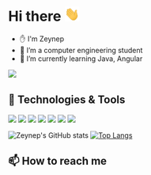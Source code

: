 # Hi there <img src="https://raw.githubusercontent.com/zeynepsl/zeynepsl/master/wave.gif" width="30px">

<!--
**zeynepsl/zeynepsl** is a ✨ _special_ ✨ repository because its `README.md` (this file) appears on your GitHub profile.

baslik: [![Header](https://raw.githubusercontent.com/MartinHeinz/<OWNER>/<OWNER>/readme_header.png "Header")](https://some-url.dev/)
gif ekleme: <img src="https://raw.githubusercontent.com/<OWNER>/<OWNER>/master/<GIF_NAME>.gif" width="30px">
# Hello, folks! <img src="https://raw.githubusercontent.com/zeynepsl/zeynepsl/master/wave.gif" width="30px"> 👋

Here are some ideas to get you started:
- 👯 I’m looking to collaborate on ...
- 🤔 I’m looking for help with ...
- 💬 Ask me about ...
- 📫 How to reach me: ...
- 😄 Pronouns: ...
- ⚡ Fun fact: ...
- bir şeyleri gizler:  ![Zeynep's GitHub stats](https://github-readme-stats.vercel.app/api?username=zeynepsl&hide=contribs,prs)
Options: &hide=stars,commits,prs,issues,contribs

- gizlemeden        :  [![Zeynep's GitHub stats](https://github-readme-stats.vercel.app/api?username=zeynepsl)](https://github.com/zeynepsl/github-readme-stats)

simgesiz gösterim : ![Zeynep's GitHub stats](https://github-readme-stats.vercel.app/api?username=zeynepsl&count_private=true)

simgeli gösterim : ![Zeynep's GitHub stats](https://github-readme-stats.vercel.app/api?username=zeynepsl&show_icons=true)
-->

- ✋ I'm Zeynep
- 🔭 I’m a computer engineering student
- 🌱 I’m currently learning Java, Angular


![](https://komarev.com/ghpvc/?username=zeynepsl&color=2bbc8a)

## 🔧 Technologies & Tools
![](https://img.shields.io/badge/Editor-Eclipse-informational?style=flat&logo=eclipse&logoColor=white&color=2bbc8a)
![](https://img.shields.io/badge/Editor-PyCharm-informational?style=flat&logo=pycharm&logoColor=white&color=2bbc8a)
![](https://img.shields.io/badge/Editor-VisualStudioCode-informational?style=flat&logo=visualstudiocode&logoColor=white&color=2bbc8a)
![](https://img.shields.io/badge/Code-Python-informational?style=flat&logo=python&logoColor=white&color=2bbc8a)
![](https://img.shields.io/badge/Code-Java-informational?style=flat&logo=java&logoColor=white&color=2bbc8a)
![](https://img.shields.io/badge/Code-Angular-informational?style=flat&logo=angular&logoColor=white&color=2bbc8a)
![](https://img.shields.io/badge/Code-React-informational?style=flat&logo=react&logoColor=white&color=2bbc8a)


![Zeynep's GitHub stats](https://github-readme-stats.vercel.app/api?username=zeynepsl&theme=material-palenight&show_icons=true) [![Top Langs](https://github-readme-stats.vercel.app/api/top-langs/?username=zeynepsl&layout=compact&hide=PowerShell&theme=material-palenight)](https://github.com/zeynepsl/github-readme-stats)

## 📫 How to reach me
<a href="https://www.linkedin.com/in/zeynep-salman-501912198/" rel="nofollow">
  <img src="https://camo.githubusercontent.com/a493f6833f99fb3c85788d6d9305e6b7a42b838e5ee5d138fd9a8214a7e77472/68747470733a2f2f696d672e736869656c64732e696f2f62616467652f6c696e6b6564696e2d2532333030373742352e7376673f267374796c653d666f722d7468652d6261646765266c6f676f3d6c696e6b6564696e266c6f676f436f6c6f723d7768697465" alt="" data-canonical src="https://img.shields.io/badge/linkedin-%230077B5.svg?&amp;style=for-the-badge&amp;logo=linkedin&amp;logoColor=white" style="max-width:100%;"></a>

